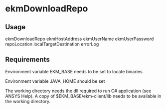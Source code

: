 # ekmDownloadRepo

## Usage

ekmDownloadRepo ekmHostAddress ekmUserName ekmUserPassword repoLocation localTargetDestination errorLog

## Requirements
Environment variable EKM_BASE needs to be set to locate binaries. 

Environment variable JAVA_HOME should be set 

The working directory needs the dll required to run C# application (see ANSYS Help). A copy of $EKM_BASE/ekm-client/lib needs to be available in the working directory. 


